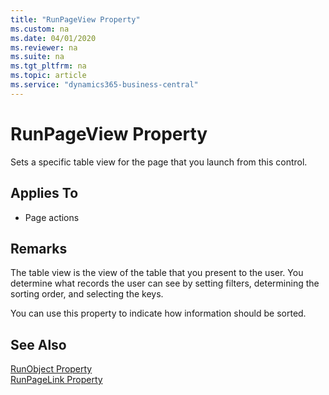 ```yaml
---
title: "RunPageView Property"
ms.custom: na
ms.date: 04/01/2020
ms.reviewer: na
ms.suite: na
ms.tgt_pltfrm: na
ms.topic: article
ms.service: "dynamics365-business-central"
---
```


# RunPageView Property
Sets a specific table view for the page that you launch from this control. 
  
## Applies To  
- Page actions  
  
## Remarks  
The table view is the view of the table that you present to the user. You determine what records the user can see by setting filters, determining the sorting order, and selecting the keys.  
  
You can use this property to indicate how information should be sorted.  
  
## See Also  
[RunObject Property](devenv-runobject-property.md)   
[RunPageLink Property](devenv-runpagelink-property.md)
